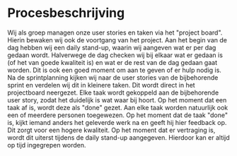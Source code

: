 # Procesbeschrijving

Wij als groep managen onze user stories en taken via het "project board". Hierin bewaken wij ook de voortgang van het project. Aan het begin van de dag hebben wij een daily stand-up, waarin wij aangeven wat er per dag gedaan wordt. Halverwege de dag checken wij bij elkaar wat er gedaan is (of het van goede kwaliteit is) en wat er de rest van de dag gedaan gaat worden. Dit is ook een goed moment om aan te geven of er hulp nodig is. Na de sprintplanning kijken wij naar de user stories van de bijbehorende sprint en verdelen wij dit in kleinere taken. Dit wordt direct in het projectboard neergezet. Elke taak wordt gekoppeld aan de bijbehorende user story, zodat het duidelijk is wat waar bij hoort. Op het moment dat een taak af is, wordt deze als "done" gezet. Aan elke taak worden natuurlijk ook een of meerdere personen toegewezen. Op het moment dat de taak "done" is, kijkt iemand anders het geleverde werk na en geeft hij hier feedback op. Dit zorgt voor een hogere kwaliteit. Op het moment dat er vertraging is, wordt dit uiterst tijdens de daily stand-up aangegeven. Hierdoor kan er altijd op tijd ingegrepen worden.
